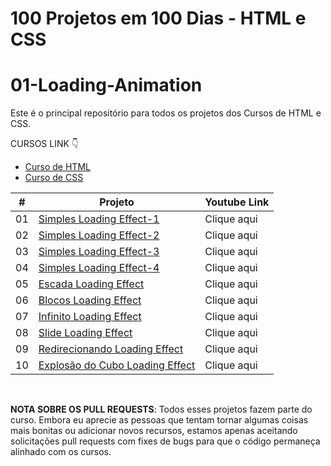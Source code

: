 # 100 Projetos em 100 Dias - HTML e CSS
# 01-Loading-Animation
Este é o principal repositório para todos os projetos dos Cursos de HTML e CSS.

CURSOS LINK 👇

-   [Curso de HTML](https://johnpires.com/cursos/html-tutorial/)
-   [Curso de CSS](https://johnpires.com/cursos/css-fundamentos-basicos/)


|  #  | Projeto                                                                                                      | Youtube Link    |
| :-: | --------------------------------------------------------------------------------------------------------------------------- | --------------------------------------------------------------------------------- |
| 01  | [Simples Loading Effect-1](https://github.com/johnpires/01-Loading-Animation/tree/main/Simples-Loading-Effect-1)      | Clique aqui |
| 02  | [Simples Loading Effect-2](https://github.com/johnpires/01-Loading-Animation/tree/main/Simples-Loading-Effect-2)      | Clique aqui |
| 03  | [Simples Loading Effect-3](https://github.com/johnpires/01-Loading-Animation/tree/main/Simples-Loading-Effect-3)      | Clique aqui |
| 04  | [Simples Loading Effect-4](https://github.com/johnpires/01-Loading-Animation/tree/main/Simples-Loading-Effect-4)      | Clique aqui |
| 05  | [Escada Loading Effect](https://github.com/johnpires/01-Loading-Animation/tree/main/Simples-Loading-Effect-5)      | Clique aqui |
| 06  | [Blocos Loading Effect](https://github.com/johnpires/01-Loading-Animation/tree/main/Simples-Loading-Effect-6)      | Clique aqui |
| 07  | [Infinito Loading Effect](https://github.com/johnpires/01-Loading-Animation/tree/main/Simples-Loading-effect-7)      | Clique aqui |
| 08  | [Slide Loading Effect](https://github.com/johnpires/01-Loading-Animation/tree/main/Simples-Loading-effect-8)      | Clique aqui |
| 09  | [Redirecionando Loading Effect](https://github.com/johnpires/01-Loading-Animation/tree/main/Simples-Loading-Effect-9)      | Clique aqui |
| 10  | [Explosão do Cubo Loading Effect]()      | Clique aqui |


<br>

**NOTA SOBRE OS PULL REQUESTS**: Todos esses projetos fazem parte do curso. Embora eu aprecie as pessoas que tentam tornar algumas coisas mais bonitas ou adicionar novos recursos, estamos apenas aceitando solicitações pull requests com fixes de bugs para que o código permaneça alinhado com os cursos.